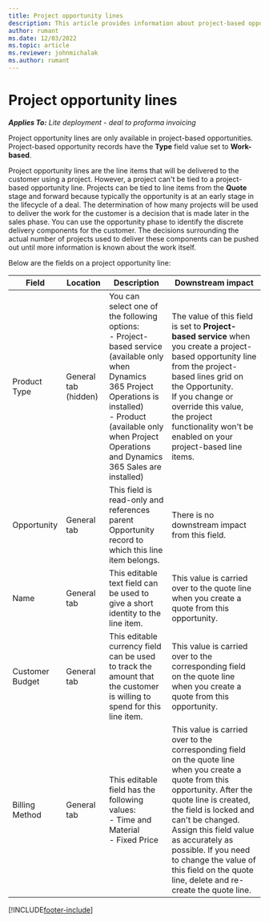 ```yaml
---
title: Project opportunity lines 
description: This article provides information about project-based opportunity lines. (Pro)
author: rumant
ms.date: 12/03/2022
ms.topic: article
ms.reviewer: johnmichalak
ms.author: rumant
---
```


# Project opportunity lines 

_**Applies To:** Lite deployment - deal to proforma invoicing_

Project opportunity lines are only available in project-based opportunities. Project-based opportunity records have the **Type** field value set to **Work-based**.

Project opportunity lines are the line items that will be delivered to the customer using a project. However, a project can't be tied to a project-based opportunity line. Projects can be tied to line items from the **Quote** stage and forward because typically the opportunity is at an early stage in the lifecycle of a deal. The determination of how many projects will be used to deliver the work for the customer is a decision that is made later in the sales phase. You can use the opportunity phase to identify the discrete delivery components for the customer. The decisions surrounding the actual number of projects used to deliver these components can be pushed out until more information is known about the work itself.

Below are the fields on a project opportunity line:

| **Field** | **Location** | **Description** | **Downstream impact** |
| --- | --- | --- | --- |
| Product Type | General tab (hidden) | You can select one of the following options:</br>- Project-based service (available only when Dynamics 365 Project Operations is installed)</br>- Product (available only when Project Operations and Dynamics 365 Sales are installed) | The value of this field is set to **Project-based service** when you create a project-based opportunity line from the project-based lines grid on the Opportunity. <br> If you change or override this value, the project functionality won't be enabled on your project-based line items. |
| Opportunity | General tab | This field is read-only and references parent Opportunity record to which this line item belongs. | There is no downstream impact from this field. |
| Name | General tab | This editable text field can be used to give a short identity to the line item. | This value is carried over to the quote line when you create a quote from this opportunity. |
| Customer Budget | General tab | This editable currency field can be used to track the amount that the customer is willing to spend for this line item. | This value is carried over to the corresponding field on the quote line when you create a quote from this opportunity. |
| Billing Method | General tab | This editable field has the following values:</br>- Time and Material</br>- Fixed Price | This value is carried over to the corresponding field on the quote line when you create a quote from this opportunity. After the quote line is created, the field is locked and can't be changed. Assign this field value as accurately as possible. If you need to change the value of this field on the quote line, delete and re-create the quote line. |


[!INCLUDE[footer-include](../../includes/footer-banner.md)]

